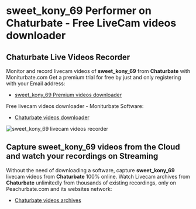 # sweet_kony_69 Performer on Chaturbate - Free LiveCam videos downloader

## Chaturbate Live Videos Recorder

Monitor and record livecam videos of **sweet_kony_69** from **Chaturbate** with Moniturbate.com
Get a premium trial for free by just and only registering with your Email address:
* [sweet_kony_69 Premium videos downloader](https://moniturbate.com/request-demo-licence-key.html)

Free livecam videos downloader - Moniturbate Software:
* [Chaturbate videos downloader](https://moniturbate.com/moniturbate-download-software.html)

![sweet_kony_69 livecam videos recorder](https://peachurnet.com/templates/moniturbate-software.png)


## Capture sweet_kony_69 videos from the Cloud and watch your recordings on Streaming

Without the need of downloading a software, capture **sweet_kony_69** livecam videos from **Chaturbate** 100% online.
Watch Livecam archives from **Chaturbate** unlimitedly from thousands of existing recordings, only on Peachurbate.com and its websites network:
* [Chaturbate videos archives](https://peachurnet.com/)